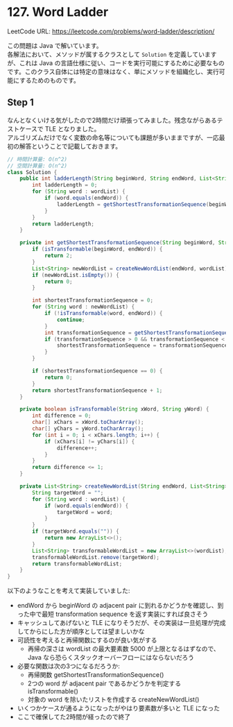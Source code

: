 # 127. Word Ladder

LeetCode URL: https://leetcode.com/problems/word-ladder/description/

この問題は Java で解いています。  
各解法において、メソッドが属するクラスとして `Solution` を定義していますが、これは Java の言語仕様に従い、コードを実行可能にするために必要なものです。このクラス自体には特定の意味はなく、単にメソッドを組織化し、実行可能にするためのものです。

## Step 1

なんとなくいける気がしたので2時間だけ頑張ってみました。残念ながらあるテストケースで TLE となりました。  
アルゴリズムだけでなく変数の命名等についても課題が多いままですが、一応最初の解答ということで記載しておきます。

```java
// 時間計算量: O(n^2)
// 空間計算量: O(n^2)
class Solution {
    public int ladderLength(String beginWord, String endWord, List<String> wordList) {
        int ladderLength = 0;
        for (String word : wordList) {
            if (word.equals(endWord)) {
                ladderLength = getShortestTransformationSequence(beginWord, word, wordList);
            }
        }
        return ladderLength;
    }

    private int getShortestTransformationSequence(String beginWord, String endWord, List<String> wordList) {
        if (isTransformable(beginWord, endWord)) {
            return 2;
        }
        List<String> newWordList = createNewWordList(endWord, wordList);
        if (newWordList.isEmpty()) {
            return 0;
        }

        int shortestTransformationSequence = 0;
        for (String word : newWordList) {
            if (!isTransformable(word, endWord)) {
                continue;
            }
            int transformationSequence = getShortestTransformationSequence(beginWord, word, newWordList);
            if (transformationSequence > 0 && transformationSequence < shortestTransformationSequence || shortestTransformationSequence == 0) {
                shortestTransformationSequence = transformationSequence;
            }
        }

        if (shortestTransformationSequence == 0) {
            return 0;
        }
        return shortestTransformationSequence + 1;
    }

    private boolean isTransformable(String xWord, String yWord) {
        int difference = 0;
        char[] xChars = xWord.toCharArray();
        char[] yChars = yWord.toCharArray();
        for (int i = 0; i < xChars.length; i++) {
            if (xChars[i] != yChars[i]) {
                difference++;
            }
        }
        return difference <= 1;
    }

    private List<String> createNewWordList(String endWord, List<String> wordList) {
        String targetWord = "";
        for (String word : wordList) {
            if (word.equals(endWord)) {
                targetWord = word;
            }
        }
        if (targetWord.equals("")) {
            return new ArrayList<>();
        }
        List<String> transformableWordList = new ArrayList<>(wordList);
        transformableWordList.remove(targetWord);
        return transformableWordList;
    }
}
```

以下のようなことを考えて実装していました:

- endWord から beginWord の adjacent pair に到れるかどうかを確認し、到った中で最短 transformation sequence を返す実装にすれば良さそう
- キャッシュしてあげないと TLE になりそうだが、その実装は一旦処理が完成してからにした方が順序としては望ましいかな
- 可読性を考えると再帰関数にするのが良い気がする
    - 再帰の深さは wordList の最大要素数 5000 が上限となるはずなので、 Java なら恐らくスタックオーバーフローにはならないだろう
- 必要な関数は次の3つになるだろうか:
    - 再帰関数 getShortestTransformationSequence()
    - 2つの word が adjacent pair であるかどうかを判定する isTransformable()
    - 対象の word を除いたリストを作成する createNewWordList()
- いくつかケースが通るようになったがやはり要素数が多いと TLE になった
- ここで確保してた2時間が経ったので終了
